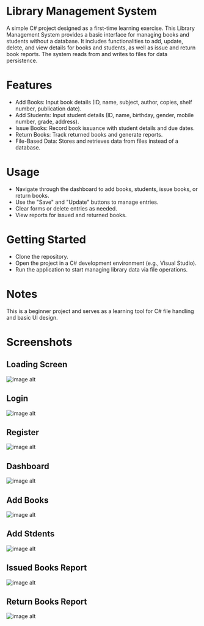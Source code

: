 # Library Management System
A simple C# project designed as a first-time learning exercise. This Library Management System provides a basic interface for managing books and students without a database. It includes functionalities to add, update, delete, and view details for books and students, as well as issue and return book reports. The system reads from and writes to files for data persistence.
# Features

* Add Books: Input book details (ID, name, subject, author, copies, shelf number, publication date). 
* Add Students: Input student details (ID, name, birthday, gender, mobile number, grade, address). 
* Issue Books: Record book issuance with student details and due dates. 
* Return Books: Track returned books and generate reports. 
* File-Based Data: Stores and retrieves data from files instead of a database. 

# Usage

* Navigate through the dashboard to add books, students, issue books, or return books.
* Use the "Save" and "Update" buttons to manage entries.
* Clear forms or delete entries as needed.
* View reports for issued and returned books.

# Getting Started

* Clone the repository.
* Open the project in a C# development environment (e.g., Visual Studio).
* Run the application to start managing library data via file operations.

# Notes
This is a beginner project and serves as a learning tool for C# file handling and basic UI design.
# Screenshots

## Loading Screen
![image alt](https://github.com/Supun-Namal/Library-Management-System/blob/b75fab55e4a50a28515b0c26186a3f46d57107d8/Screenshots/Loading.jpg)

## Login 
![image alt](https://github.com/Supun-Namal/Library-Management-System/blob/5e2a7638ded72f8a48b5c0ecc82a32a1311f01ec/Screenshots/Login.PNG)

## Register 
![image alt](https://github.com/Supun-Namal/Library-Management-System/blob/5e2a7638ded72f8a48b5c0ecc82a32a1311f01ec/Screenshots/Register.PNG)

## Dashboard
![image alt](https://github.com/Supun-Namal/Library-Management-System/blob/5e2a7638ded72f8a48b5c0ecc82a32a1311f01ec/Screenshots/Dashboard.PNG)

## Add Books
![image alt](https://github.com/Supun-Namal/Library-Management-System/blob/5e2a7638ded72f8a48b5c0ecc82a32a1311f01ec/Screenshots/Add%20Books.PNG)

## Add Stdents
![image alt](https://github.com/Supun-Namal/Library-Management-System/blob/5e2a7638ded72f8a48b5c0ecc82a32a1311f01ec/Screenshots/Add%20Student.PNG)

## Issued Books Report
![image alt](https://github.com/Supun-Namal/Library-Management-System/blob/5e2a7638ded72f8a48b5c0ecc82a32a1311f01ec/Screenshots/Issued%20Books%20Report.PNG)

## Return Books Report
![image alt](https://github.com/Supun-Namal/Library-Management-System/blob/5e2a7638ded72f8a48b5c0ecc82a32a1311f01ec/Screenshots/Return%20Books%20Report.PNG)
